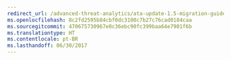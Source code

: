 ```yaml
---
redirect_url: /advanced-threat-analytics/ata-update-1.5-migration-guide
ms.openlocfilehash: 8c2fd2595b84cbf0dc3100c7b27c76cad0184caa
ms.sourcegitcommit: 470675730967e0c36ebc90fc399baa64e7901f6b
ms.translationtype: HT
ms.contentlocale: pt-BR
ms.lasthandoff: 06/30/2017
---
```

